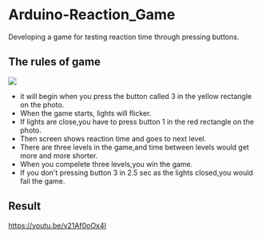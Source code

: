 # Arduino-Reaction_Game

Developing a game for testing reaction time through pressing buttons. 

## The rules of game
![](https://i.imgur.com/I6zFwOZ.jpg)
* it will begin when you press the button called 3 in the yellow rectangle on the photo.
* When the game starts, lights will flicker. 
* If lights are close,you have to press button 1 in the red rectangle on the photo.
* Then screen shows reaction time and goes to next level. 
* There are three levels in the game,and time between levels would get more and more shorter.
* When you compelete three levels,you win the game.
* If you don't pressing button 3 in 2.5 sec as the lights closed,you would fail the game. 

## Result
https://youtu.be/v21Af0oOx4I
